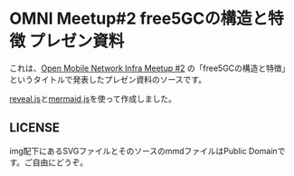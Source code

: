 # OMNI Meetup#2 free5GCの構造と特徴 プレゼン資料

これは、[Open Mobile Network Infra Meetup #2](https://omni-jp.connpass.com/event/204562/) の「free5GCの構造と特徴」というタイトルで発表したプレゼン資料のソースです。

[reveal.js](https://revealjs.com)と[mermaid.js](https://mermaid-js.github.io/mermaid)を使って作成しました。


## LICENSE

img配下にあるSVGファイルとそのソースのmmdファイルはPublic Domainです。ご自由にどうぞ。
